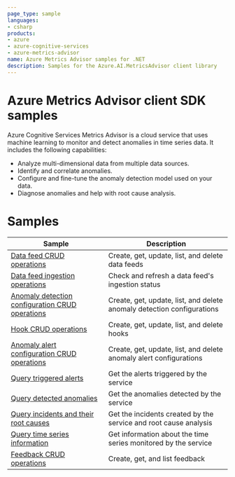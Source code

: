 ```yaml
---
page_type: sample
languages:
- csharp
products:
- azure
- azure-cognitive-services
- azure-metrics-advisor
name: Azure Metrics Advisor samples for .NET
description: Samples for the Azure.AI.MetricsAdvisor client library
---
```


# Azure Metrics Advisor client SDK samples

Azure Cognitive Services Metrics Advisor is a cloud service that uses machine learning to monitor and detect anomalies in time series data. It includes the following capabilities:

- Analyze multi-dimensional data from multiple data sources.
- Identify and correlate anomalies.
- Configure and fine-tune the anomaly detection model used on your data.
- Diagnose anomalies and help with root cause analysis.

# Samples

|**Sample**|**Description**|
|---|---|
|[Data feed CRUD operations][metricsadv-sample1]|Create, get, update, list, and delete data feeds|
|[Data feed ingestion operations][metricsadv-sample2]|Check and refresh a data feed's ingestion status|
|[Anomaly detection configuration CRUD operations][metricsadv-sample3]|Create, get, update, list, and delete anomaly detection configurations|
|[Hook CRUD operations][metricsadv-sample4]|Create, get, update, list, and delete hooks|
|[Anomaly alert configuration CRUD operations][metricsadv-sample5]|Create, get, update, list, and delete anomaly alert configurations|
|[Query triggered alerts][metricsadv-sample6]|Get the alerts triggered by the service|
|[Query detected anomalies][metricsadv-sample7]|Get the anomalies detected by the service|
|[Query incidents and their root causes][metricsadv-sample8]|Get the incidents created by the service and root cause analysis|
|[Query time series information][metricsadv-sample9]|Get information about the time series monitored by the service|
|[Feedback CRUD operations][metricsadv-sample10]|Create, get, and list feedback|

<!-- LINKS -->
[metricsadv-sample1]: https://github.com/Azure/azure-sdk-for-net/tree/master/sdk/metricsadvisor/Azure.AI.MetricsAdvisor/tests/Samples/Sample01_DataFeedCrudOperations.cs
[metricsadv-sample2]: https://github.com/Azure/azure-sdk-for-net/tree/master/sdk/metricsadvisor/Azure.AI.MetricsAdvisor/tests/Samples/Sample02_DataFeedIngestionOperations.cs
[metricsadv-sample3]: https://github.com/kinelski/azure-sdk-for-net/tree/ma-renames/sdk/metricsadvisor/Azure.AI.MetricsAdvisor/tests/Samples/Sample03_DetectionConfigurationCrudOperations.cs
[metricsadv-sample4]: https://github.com/Azure/azure-sdk-for-net/tree/master/sdk/metricsadvisor/Azure.AI.MetricsAdvisor/tests/Samples/Sample04_HookCrudOperations.cs
[metricsadv-sample5]: https://github.com/kinelski/azure-sdk-for-net/tree/ma-renames/sdk/metricsadvisor/Azure.AI.MetricsAdvisor/tests/Samples/Sample05_AlertConfigurationCrudOperations.cs
[metricsadv-sample6]: https://github.com/Azure/azure-sdk-for-net/tree/master/sdk/metricsadvisor/Azure.AI.MetricsAdvisor/tests/Samples/Sample06_QueryTriggeredAlerts.cs
[metricsadv-sample7]: https://github.com/Azure/azure-sdk-for-net/tree/master/sdk/metricsadvisor/Azure.AI.MetricsAdvisor/tests/Samples/Sample07_QueryDetectedAnomalies.cs
[metricsadv-sample8]: https://github.com/Azure/azure-sdk-for-net/tree/master/sdk/metricsadvisor/Azure.AI.MetricsAdvisor/tests/Samples/Sample08_QueryIncidentsAndRootCauses.cs
[metricsadv-sample9]: https://github.com/Azure/azure-sdk-for-net/tree/master/sdk/metricsadvisor/Azure.AI.MetricsAdvisor/tests/Samples/Sample09_QueryTimeSeriesInformation.cs
[metricsadv-sample10]: https://github.com/Azure/azure-sdk-for-net/tree/master/sdk/metricsadvisor/Azure.AI.MetricsAdvisor/tests/Samples/Sample10_FeedbackCrudOperations.cs